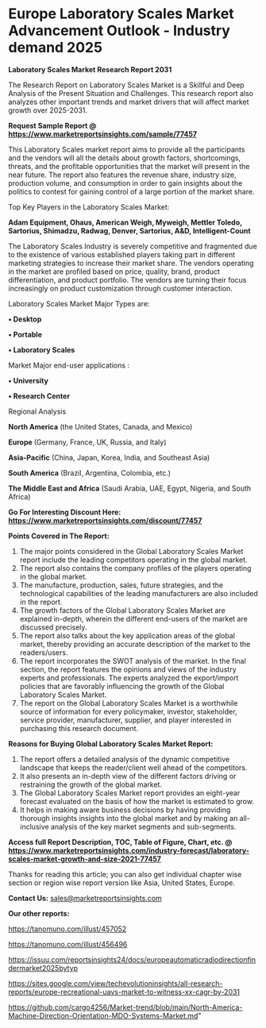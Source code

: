  # Europe Laboratory Scales Market Advancement Outlook - Industry demand 2025

<strong>Laboratory Scales Market Research Report 2031</strong>

The Research Report on Laboratory Scales Market is a Skillful and Deep Analysis of the Present Situation and Challenges. This research report also analyzes other important trends and market drivers that will affect market growth over 2025-2031.

<strong>Request Sample Report @ <a href=https://www.marketreportsinsights.com/sample/77457>https://www.marketreportsinsights.com/sample/77457</a></strong>

This Laboratory Scales market report aims to provide all the participants and the vendors will all the details about growth factors, shortcomings, threats, and the profitable opportunities that the market will present in the near future. The report also features the revenue share, industry size, production volume, and consumption in order to gain insights about the politics to contest for gaining control of a large portion of the market share.

Top Key Players in the Laboratory Scales Market:

<strong>Adam Equipment, Ohaus, American Weigh, Myweigh, Mettler Toledo, Sartorius, Shimadzu, Radwag, Denver, Sartorius, A&D, Intelligent-Count</strong>

The Laboratory Scales Industry is severely competitive and fragmented due to the existence of various established players taking part in different marketing strategies to increase their market share. The vendors operating in the market are profiled based on price, quality, brand, product differentiation, and product portfolio. The vendors are turning their focus increasingly on product customization through customer interaction.

Laboratory Scales Market Major Types are:

<strong>• Desktop

• Portable

• Laboratory Scales</strong>

Market Major end-user applications :

<strong>• University

• Research Center</strong>

Regional Analysis

</u><strong><b>North America</b></strong> (the United States, Canada, and Mexico)

<strong><b>Europe </b></strong>(Germany, France, UK, Russia, and Italy)

<strong><b>Asia-Pacific</b></strong> (China, Japan, Korea, India, and Southeast Asia)

<strong><b>South America</b></strong> (Brazil, Argentina, Colombia, etc.)

<strong><b>The Middle East and Africa</b></strong> (Saudi Arabia, UAE, Egypt, Nigeria, and South Africa)

<strong>Go For Interesting Discount Here: <a href=https://www.marketreportsinsights.com/discount/77457>https://www.marketreportsinsights.com/discount/77457</a></strong>

<strong>Points Covered in The Report:</strong>
<ol>
  <li>The major points considered in the Global Laboratory Scales Market report include the leading competitors operating in the global market.</li>
  <li>The report also contains the company profiles of the players operating in the global market.</li>
  <li>The manufacture, production, sales, future strategies, and the technological capabilities of the leading manufacturers are also included in the report.</li>
  <li>The growth factors of the Global Laboratory Scales Market are explained in-depth, wherein the different end-users of the market are discussed precisely.</li>
  <li>The report also talks about the key application areas of the global market, thereby providing an accurate description of the market to the readers/users.</li>
  <li>The report incorporates the SWOT analysis of the market. In the final section, the report features the opinions and views of the industry experts and professionals. The experts analyzed the export/import policies that are favorably influencing the growth of the Global Laboratory Scales Market.</li>
  <li>The report on the Global Laboratory Scales Market is a worthwhile source of information for every policymaker, investor, stakeholder, service provider, manufacturer, supplier, and player interested in purchasing this research document.</li>
</ol>
<strong>Reasons for Buying Global Laboratory Scales Market Report:</strong>

<ol>
  <li>The report offers a detailed analysis of the dynamic competitive landscape that keeps the reader/client well ahead of the competitors.</li>
  <li>It also presents an in-depth view of the different factors driving or restraining the growth of the global market.</li>
  <li>The Global Laboratory Scales Market report provides an eight-year forecast evaluated on the basis of how the market is estimated to grow.</li>
  <li>It helps in making aware business decisions by having providing thorough insights insights into the global market and by making an all-inclusive analysis of the key market segments and sub-segments.</li>
</ol>
<strong>Access full Report Description, TOC, Table of Figure, Chart, etc. @ <a href=https://www.marketreportsinsights.com/industry-forecast/laboratory-scales-market-growth-and-size-2021-77457>https://www.marketreportsinsights.com/industry-forecast/laboratory-scales-market-growth-and-size-2021-77457</a></strong>


Thanks for reading this article; you can also get individual chapter wise section or region wise report version like Asia, United States, Europe.

<strong>Contact Us:</strong>
sales@marketreportsinsights.com

<strong>Our other reports:</strong>

<a href=https://tanomuno.com/illust/457052>https://tanomuno.com/illust/457052</a>

<a href=https://tanomuno.com/illust/456496>https://tanomuno.com/illust/456496</a>

<a href=https://issuu.com/reportsinsights24/docs/europeautomaticradiodirectionfindermarket2025bytyp>https://issuu.com/reportsinsights24/docs/europeautomaticradiodirectionfindermarket2025bytyp</a>

<a href=https://sites.google.com/view/techevolutioninsights/all-research-reports/europe-recreational-uavs-market-to-witness-xx-cagr-by-2031>https://sites.google.com/view/techevolutioninsights/all-research-reports/europe-recreational-uavs-market-to-witness-xx-cagr-by-2031</a>

<a href=https://github.com/cargo4256/Market-trend/blob/main/North-America-Machine-Direction-Orientation-MDO-Systems-Market.md>https://github.com/cargo4256/Market-trend/blob/main/North-America-Machine-Direction-Orientation-MDO-Systems-Market.md</a>"
